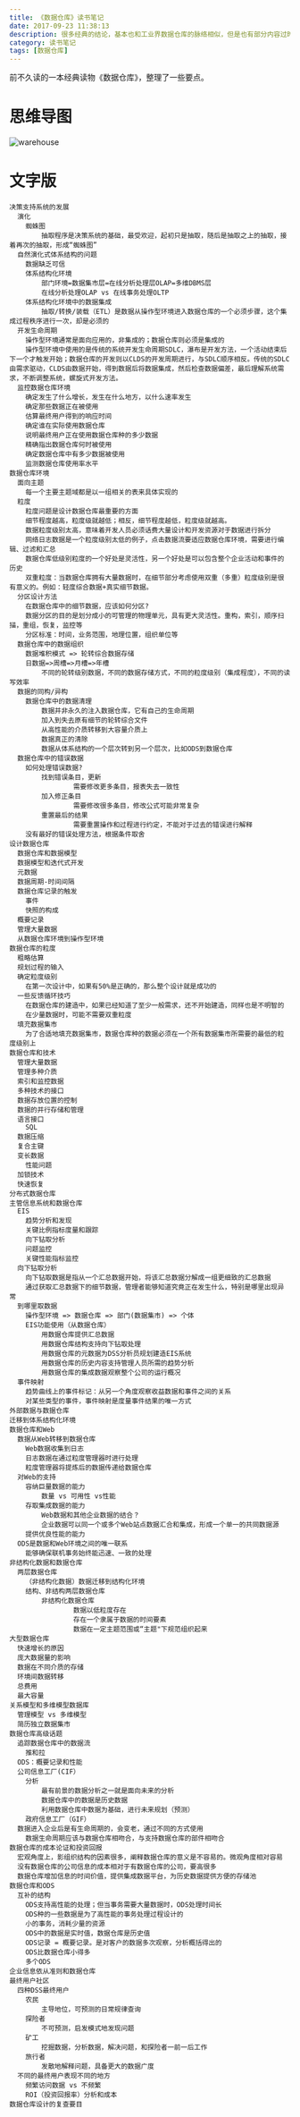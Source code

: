 ```yaml
---
title: 《数据仓库》读书笔记
date: 2017-09-23 11:38:13
description: 很多经典的结论，基本也和工业界数据仓库的脉络相似，但是也有部分内容过时了，尤其不适应互联网背景和”国情“。但是作为启发式读物还是不错的，刺激读者思考和发散。
category: 读书笔记
tags: [数据仓库]
---
```


前不久读的一本经典读物《数据仓库》，整理了一些要点。

<!--more-->

# 思维导图

![warehouse](/images/warehouse/warehouse.png)

# 文字版

    决策支持系统的发展
      演化
        蜘蛛图
            抽取程序是决策系统的基础，最受欢迎，起初只是抽取，随后是抽取之上的抽取，接着再次的抽取，形成“蜘蛛图”
      自然演化式体系结构的问题
        数据缺乏可信
        体系结构化环境
            部门环境=数据集市层=在线分析处理层OLAP=多维DBMS层
            在线分析处理OLAP vs 在线事务处理OLTP
        体系结构化环境中的数据集成
            抽取/转换/装载（ETL）是数据从操作型环境进入数据仓库的一个必须步骤，这个集成过程秩序进行一次，却是必须的
      开发生命周期
        操作型环境通常是面向应用的，非集成的；数据仓库则必须是集成的
        操作型环境中使用的是传统的系统开发生命周期SDLC，瀑布是开发方法，一个活动结束后下一个才触发开始；数据仓库的开发则以CLDS的开发周期进行，与SDLC顺序相反。传统的SDLC由需求驱动，CLDS由数据开始，得到数据后将数据集成，然后检查数据偏差，最后理解系统需求，不断调整系统，螺旋式开发方法。
      监控数据仓库环境
        确定发生了什么增长，发生在什么地方，以什么速率发生
        确定那些数据正在被使用
        估算最终用户得到的响应时间
        确定谁在实际使用数据仓库
        说明最终用户正在使用数据仓库种的多少数据
        精确指出数据仓库何时被使用
        确定数据仓库中有多少数据被使用
        监测数据仓库使用率水平
    数据仓库环境
      面向主题
        每一个主要主题域都是以一组相关的表来具体实现的
      粒度
        粒度问题是设计数据仓库最重要的方面
        细节程度越高，粒度级就越低；相反，细节程度越低，粒度级就越高。
        数据粒度级别太高，意味着开发人员必须话费大量设计和开发资源对于数据进行拆分
        网络日志数据是一个粒度级别太低的例子，点击数据流要适应数据仓库环境，需要进行编辑、过滤和汇总
        数据仓库低级别粒度的一个好处是灵活性，另一个好处是可以包含整个企业活动和事件的历史
        双重粒度：当数据仓库拥有大量数据时，在细节部分考虑使用双重（多重）粒度级别是很有意义的。例如：轻度综合数据+真实细节数据。
      分区设计方法
        在数据仓库中的细节数据，应该如何分区?
        数据分区的目的是划分成小的可管理的物理单元，具有更大灵活性。重构，索引，顺序扫描，重组，恢复，监控等
        分区标准：时间，业务范围，地理位置，组织单位等
      数据仓库中的数据组织
        数据堆积模式 => 轮转综合数据存储
        日数据=>周槽=>月槽=>年槽
            不同的轮转级别数据，不同的数据存储方式，不同的粒度级别（集成程度），不同的读写效率
      数据的同构/异构
        数据仓库中的数据清理
            数据并非永久的注入数据仓库，它有自己的生命周期
            加入到失去原有细节的轮转综合文件
            从高性能的介质转移到大容量介质上
            数据真正的清除
            数据从体系结构的一个层次转到另一个层次，比如ODS到数据仓库
      数据仓库中的错误数据
        如何处理错误数据?
            找到错误条目，更新
                    需要修改更多条目，报表失去一致性
            加入修正条目
                    需要修改很多条目，修改公式可能非常复杂
            重置最后的结果
                    需要重置操作和过程进行约定，不能对于过去的错误进行解释
        没有最好的错误处理方法，根据条件取舍
    设计数据仓库
      数据仓库和数据模型
      数据模型和迭代式开发
      元数据
      数据周期-时间间隔
      数据仓库记录的触发
        事件
        快照的构成
      概要记录
      管理大量数据
      从数据仓库环境到操作型环境
    数据仓库的粒度
      粗略估算
      规划过程的输入
      确定粒度级别
        在第一次设计中，如果有50%是正确的，那么整个设计就是成功的
      一些反馈循环技巧
        在数据仓库的建造中，如果已经知道了至少一般需求，还不开始建造，同样也是不明智的
        在少量数据时，可能不需要双重粒度
      填充数据集市
        为了合适地填充数据集市，数据仓库种的数据必须在一个所有数据集市所需要的最低的粒度级别上
    数据仓库和技术
      管理大量数据
      管理多种介质
      索引和监控数据
      多种技术的接口
      数据存放位置的控制
      数据的并行存储和管理
      语言接口
        SQL
      数据压缩
      复合主键
      变长数据
        性能问题
      加锁技术
      快速恢复
    分布式数据仓库
    主管信息系统和数据仓库
      EIS
        趋势分析和发现
        关键比例指标度量和跟踪
        向下钻取分析
        问题监控
        关键性能指标监控
      向下钻取分析
        向下钻取数据是指从一个汇总数据开始，将该汇总数据分解成一组更细致的汇总数据
        通过获取汇总数据下的细节数据，管理者能够知道究竟正在发生什么，特别是哪里出现异常
      到哪里取数据
        操作型环境 => 数据仓库 => 部门(数据集市) => 个体
        EIS功能使用（从数据仓库）
            用数据仓库提供汇总数据
            用数据仓库结构支持向下钻取处理
            用数据仓库的元数据为DSS分析员规划建造EIS系统
            用数据仓库的历史内容支持管理人员所需的趋势分析
            用数据仓库的集成数据观察整个公司的运行概况
      事件映射
        趋势曲线上的事件标记：从另一个角度观察收益数据和事件之间的关系
        对某些类型的事件，事件映射是度量事件结果的唯一方式
    外部数据与数据仓库
    迁移到体系结构化环境
    数据仓库和Web
      数据从Web转移到数据仓库
        Web数据收集到日志
        日志数据在通过粒度管理器时进行处理
        粒度管理器将提炼后的数据传递给数据仓库
      对Web的支持
        容纳巨量数据的能力
            数量 vs 可用性 vs性能
        存取集成数据的能力
            Web数据和其他企业数据的结合？
            企业数据可以同一个或多个Web站点数据汇合和集成，形成一个单一的共同数据源
        提供优良性能的能力
      ODS是数据和Web环境之间的唯一联系
        能够确保联机事务始终能迅速、一致的处理
    非结构化数据和数据仓库
      两层数据仓库
        （非结构化数据）数据迁移到结构化环境
        结构、非结构两层数据仓库
            非结构化数据仓库
                    数据以低粒度存在
                    存在一个隶属于数据的时间要素
                    数据在一定主题范围或“主题"下规范组织起来
    大型数据仓库
      快速增长的原因
      庞大数据量的影响
      数据在不同介质的存储
      环境间数据转移
      总费用
      最大容量
    关系模型和多维模型数据库
      管理模型 vs 多维模型
      简历独立数据集市
    数据仓库高级话题
      追踪数据仓库中的数据流
        推和拉
      ODS：概要记录和性能
      公司信息工厂(CIF）
        分析
            最有前景的数据分析之一就是面向未来的分析
            数据仓库中的数据是历史数据
            利用数据仓库中数据为基础，进行未来规划（预测）
        政府信息工厂（GIF）
      数据进入企业后是有生命周期的，会变老，通过不同的方式使用
        数据生命周期应该与数据仓库相吻合，与支持数据仓库的部件相吻合
    数据仓库的成本论证和投资回报
      宏观角度上，影组织结构的因素很多，阐释数据仓库的意义是不容易的。微观角度相对容易
      没有数据仓库的公司信息的成本相对于有数据仓库的公司，要高很多
      数据仓库增加信息的时间价值，提供集成数据平台，为历史数据提供方便的存储池
    数据仓库和ODS
      互补的结构
        ODS支持高性能的处理；但当事务需要大量数据时，ODS处理时间长
        ODS种的一些数据是为了高性能的事务处理过程设计的
        小的事务，消耗少量的资源
        ODS中的数据是实时值，数据仓库是历史值
        ODS记录 = 概要记录。是对客户的数据多次观察，分析概括得出的
        ODS比数据仓库小得多
        多个ODS
    企业信息依从准则和数据仓库
    最终用户社区
      四种DSS最终用户
        农民
            主导地位，可预测的日常规律查询
        探险者
            不可预测，启发模式地发现问题
        矿工
            挖掘数据，分析数据，解决问题，和探险者一前一后工作
        旅行者
            发散地解释问题，具备更大的数据广度
      不同的最终用户表现不同的地方
        频繁访问数据 vs 不频繁
        ROI（投资回报率）分析和成本
    数据仓库设计的复查要目
